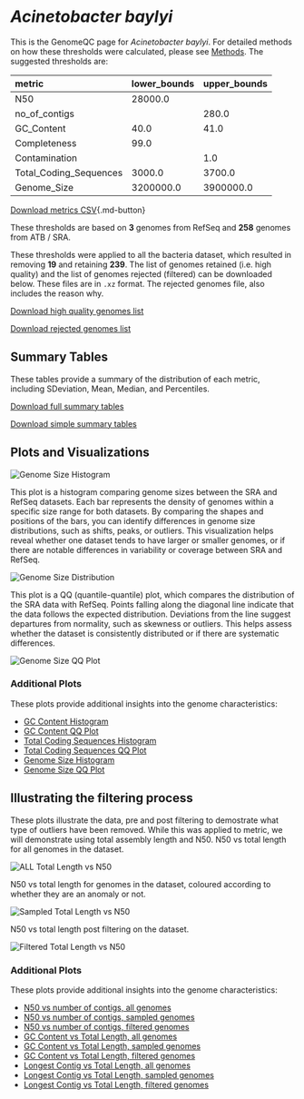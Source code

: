 # *Acinetobacter baylyi*

This is the GenomeQC page for *Acinetobacter baylyi*. For detailed methods on how these thresholds were calculated, please see [Methods](../../methods.md).
The suggested thresholds are: 

| metric                 | lower_bounds   | upper_bounds   |
|:-----------------------|:---------------|:---------------|
| N50                    | 28000.0        |                |
| no_of_contigs          |                | 280.0          |
| GC_Content             | 40.0           | 41.0           |
| Completeness           | 99.0           |                |
| Contamination          |                | 1.0            |
| Total_Coding_Sequences | 3000.0         | 3700.0         |
| Genome_Size            | 3200000.0      | 3900000.0      |

[Download metrics CSV](Acinetobacter_baylyi_metrics.csv){.md-button}


These thresholds are based on **3** genomes from RefSeq and **258** genomes from ATB / SRA.

These thresholds were applied to all the bacteria dataset, which resulted in removing **19** and retaining **239**.
The list of genomes retained (i.e. high quality) and the list of genomes rejected (filtered) can be downloaded below. These files are in `.xz` format. The rejected genomes file, also includes the reason why.

[Download high quality genomes list](Acinetobacter_baylyi_high_quality_genomes.csv.xz)


[Download rejected genomes list](Acinetobacter_baylyi_filtered_out_genomes.csv.xz)



## Summary Tables
These tables provide a summary of the distribution of each metric, including SDeviation, Mean, Median, and Percentiles.

[Download full summary tables](summary.csv)

[Download simple summary tables](selected_summary.csv)

## Plots and Visualizations

![Genome Size Histogram](Genome_Size_refseq_histogram_kde.png)

This plot is a histogram comparing genome sizes between the SRA and RefSeq datasets. Each bar represents the density of genomes within a specific size range for both datasets. By comparing the shapes and positions of the bars, you can identify differences in genome size distributions, such as shifts, peaks, or outliers. This visualization helps reveal whether one dataset tends to have larger or smaller genomes, or if there are notable differences in variability or coverage between SRA and RefSeq.

![Genome Size Distribution](Genome_Size_refseq_histogram_kde.png)

This plot is a QQ (quantile-quantile) plot, which compares the distribution of the SRA data with RefSeq. Points falling along the diagonal line indicate that the data follows the expected distribution. Deviations from the line suggest departures from normality, such as skewness or outliers. This helps assess whether the dataset is consistently distributed or if there are systematic differences.

![Genome Size QQ Plot](Genome_Size_refseq_qqplot.png)

### Additional Plots

These plots provide additional insights into the genome characteristics:

- [GC Content Histogram](GC_Content_refseq_histogram_kde.png)
- [GC Content QQ Plot](GC_Content_refseq_qqplot.png)
- [Total Coding Sequences Histogram](Total_Coding_Sequences_refseq_histogram_kde.png)
- [Total Coding Sequences QQ Plot](Total_Coding_Sequences_refseq_qqplot.png)
- [Genome Size Histogram](Genome_Size_refseq_histogram_kde.png)
- [Genome Size QQ Plot](Genome_Size_refseq_qqplot.png)
## Illustrating the filtering process
These plots illustrate the data, pre and post filtering to demostrate what type of outliers have been removed. While this was applied to metric, we will demonstrate using total assembly length and N50.
N50 vs total length for all genomes in the dataset.

![ALL Total Length vs N50](Acinetobacter_baylyi_all_total_length_N50.png)

N50 vs total length for genomes in the dataset, coloured according to whether they are an anomaly or not.

![Sampled Total Length vs N50](Acinetobacter_baylyi_sample_total_length_N50.png)

N50 vs total length post filtering on the dataset.

![Filtered Total Length vs N50](Acinetobacter_baylyi_filt_total_length_N50.png)

### Additional Plots

These plots provide additional insights into the genome characteristics:

- [N50 vs number of contigs, all genomes](Acinetobacter_baylyi_all_N50_number.png)
- [N50 vs number of contigs, sampled genomes](Acinetobacter_baylyi_sample_N50_number.png)
- [N50 vs number of contigs, filtered genomes](Acinetobacter_baylyi_filt_N50_number.png)
- [GC Content vs Total Length, all genomes](Acinetobacter_baylyi_all_total_length_GC_Content.png)
- [GC Content vs Total Length, sampled genomes](Acinetobacter_baylyi_sample_total_length_GC_Content.png)
- [GC Content vs Total Length, filtered genomes](Acinetobacter_baylyi_filt_total_length_GC_Content.png)
- [Longest Contig vs Total Length, all genomes](Acinetobacter_baylyi_all_total_length_longest.png)
- [Longest Contig vs Total Length, sampled genomes](Acinetobacter_baylyi_sample_total_length_longest.png)
- [Longest Contig vs Total Length, filtered genomes](Acinetobacter_baylyi_filt_total_length_longest.png)
